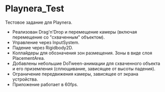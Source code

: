 # Playnera_Test
Тестовое задание для Playnera.

- Реализован Drag'n'Drop и перемещение камеры (включая перемещение со "схваченным" объектом).
- Управление через InputSystem.
- Падение через Rigidbody2D.
- Коллайдеры для обозначения зон размещения. Зоны в виде слоя PlacementArea.
- Добавлены небольшие DoTween-анимации для схваченного объекта и его приземления (сплющивание, зависящее от высоты падения).
- Ограничение передвижения камеры, зависящее от экрана устройства.
- Приложение работает в 60fps.
